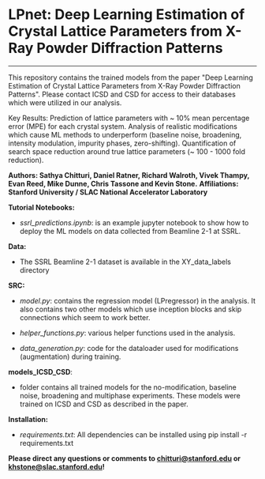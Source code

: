 # LPnet: Deep Learning Estimation of Crystal Lattice Parameters from X-Ray Powder Diffraction Patterns

-----------------------------------------------------------------------------------------------------------------------------------------------------------------
This repository contains the trained models from the paper "Deep Learning Estimation of Crystal Lattice Parameters from X-Ray Powder Diffraction Patterns". Please contact ICSD and CSD for access to their databases which were utilized in our analysis. 

Key Results: Prediction of lattice parameters with ~ 10% mean percentage error (MPE) for each crystal system. Analysis of realistic modifications which cause ML methods to underperform (baseline noise, broadening, intensity modulation, impurity phases, zero-shifting). Quantification of search space reduction around true lattice parameters (~ 100 - 1000 fold reduction). 

**Authors: Sathya Chitturi, Daniel Ratner, Richard Walroth, Vivek Thampy, Evan Reed, Mike Dunne, Chris Tassone and Kevin Stone.**
**Affiliations: Stanford University / SLAC National Accelerator Laboratory**

**Tutorial Notebooks:** 

* *ssrl_predictions.ipynb*: is an example jupyter notebook to show how to deploy the ML models on data collected from Beamline 2-1 at SSRL. 

**Data:** 

* The SSRL Beamline 2-1 dataset is available in the XY_data_labels directory 

**SRC:** 

* *model.py*: contains the regression model (LPregressor) in the analysis. It also contains two other models which use inception blocks and skip connections which seem to work better. 

* *helper_functions.py*: various helper functions used in the analysis. 

* *data_generation.py*: code for the dataloader used for modifications (augmentation) during training.

**models_ICSD_CSD**: 

* folder contains all trained models for the no-modification, baseline noise, broadening and multiphase experiments. These models were trained on ICSD and CSD as described in the paper. 

**Installation:** 
* *requirements.txt*: All dependencies can be installed using pip install -r requirements.txt 

**Please direct any questions or comments to chitturi@stanford.edu or khstone@slac.stanford.edu!** 

